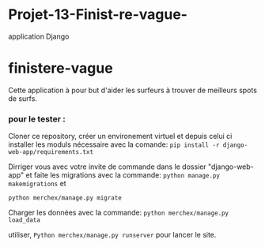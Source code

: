 # Projet-13-Finist-re-vague-
application Django
# finistere-vague

Cette application à pour but d'aider les surfeurs à trouver de meilleurs spots de surfs.

### pour le tester : 

Cloner ce repository, créer un environement virtuel et depuis celui ci installer les moduls nécessaire avec la comande: `pip install -r django-web-app/requirements.txt`

Dirriger vous avec votre invite de commande dans le dossier "django-web-app" et faite les migrations avec la commande: `python manage.py makemigrations`  et 

`python merchex/manage.py migrate`

Charger les données avec la commande: `python merchex/manage.py load_data`

utiliser,  `Python merchex/manage.py runserver` pour lancer le site.
